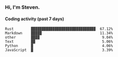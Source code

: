 ### Hi, I'm Steven.

#### Coding activity (past 7 days)
```
Rust        ▓▓▓▓▓▓▓▓▓▓▓▓▓▓▓▓▓▓▓▓▓▓▓▓▓▓▓▓▓▓  67.12%
Markdown    ▓▓▓▓▓                           11.34%
other       ▓▓▓▓                             9.04%
Text        ▓▓                               5.06%
Python      ▓                                4.06%
JavaScript  ▓                                3.39%
```
